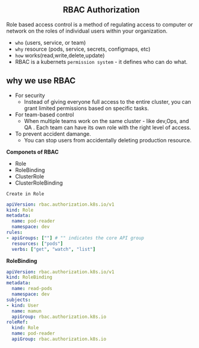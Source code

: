 <h2 align="center"> RBAC Authorization</h2>
Role based access control is a method of regulating access to computer or network on the roles of individual users within your organization.

- `who` (users, service, or team)
- `why` resource (pods, service, secrets, configmaps, etc)
- `how` works(read,write,delete,update)
- RBAC is a kubernets `permission system`  - it defines who can do what.

## why we use RBAC

- For security 
    - Instead of giving everyone full access to the entire cluster, you can grant limited permissions  based on specific tasks.
- For team-based control
    - When multiple teams work on the same cluster - like dev,Ops, and QA . Each team can have its own role with the right level of access.
- To prevent accident damange.
    - You can stop users from accidentally deleting production resource.

**Componets of RBAC**
- Role
- RoleBinding
- ClusterRole
- ClusterRoleBinding

`Create in Role`
```yaml 
apiVersion: rbac.authorization.k8s.io/v1
kind: Role
metadata:
  name: pod-reader
  namespace: dev
rules:
- apiGroups: [""] # "" indicates the core API group
  resources: ["pods"]
  verbs: ["get", "watch", "list"]
```

**RoleBinding**
```yaml
apiVersion: rbac.authorization.k8s.io/v1
kind: RoleBinding
metadata:
  name: read-pods
  namespace: dev
subjects:
- kind: User
  name: mamun
  apiGroup: rbac.authorization.k8s.io
roleRef:
  kind: Role
  name: pod-reader
  apiGroup: rbac.authorization.k8s.io
```


